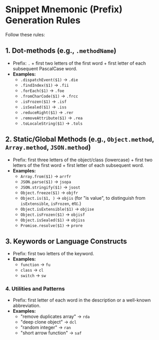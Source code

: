 # Snippet Mnemonic (Prefix) Generation Rules

Follow these rules:

## 1. Dot-methods (e.g., `.methodName`)

- Prefix: `.` + first two letters of the first word + first letter of each subsequent PascalCase word.
- **Examples:**
  - `.dispatchEvent($1)` → `.die`
  - `.findIndex($1)` → `.fii`
  - `.forEach($1)` → `.foe`
  - `.fromCharCode($1)` → `.frcc`
  - `.isFrozen($1)` → `.isf`
  - `.isSealed($1)` → `.iss`
  - `.reduceRight($1)` → `.rer`
  - `.removeAttribute($1)` → `.rea`
  - `.toLocaleString($1)` → `.tols`

## 2. Static/Global Methods (e.g., `Object.method`, `Array.method`, `JSON.method`)

- Prefix: first three letters of the object/class (lowercase) + first two letters of the first word + first letter of each subsequent word.
- **Examples:**
  - `Array.from($1)` → `arrfr`
  - `JSON.parse($1)` → `jsopa`
  - `JSON.stringify($1)` → `jsost`
  - `Object.freeze($1)` → `objfr`
  - `Object.is($1, )` → `objis` (for "is value", to distinguish from `isExtensible`, `isFrozen`, etc.)
  - `Object.isExtensible($1)` → `objise`
  - `Object.isFrozen($1)` → `objisf`
  - `Object.isSealed($1)` → `objiss`
  - `Promise.resolve($1)` → `prore`

## 3. Keywords or Language Constructs

- Prefix: first two letters of the keyword.
- **Examples:**
  - `function` → `fu`
  - `class` → `cl`
  - `switch` → `sw`

### 4. Utilities and Patterns

- Prefix: first letter of each word in the description or a well-known abbreviation.
- **Examples:**
  - "remove duplicates array" → `rda`
  - "deep clone object" → `dcl`
  - "random integer" → `ran`
  - "short arrow function" → `saf`
